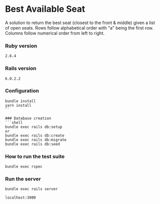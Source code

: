 # Best Available Seat
A solution to return the best seat (closest to the front & middle)
given a list of open seats. Rows follow alphabetical order
with "a" being the first row. Columns follow numerical order
from left to right.

### Ruby version
```
2.6.4
```

### Rails version
```
6.0.2.2
```

### Configuration
```shell
bundle install
yarn install
``

### Database creation
```shell
bundle exec rails db:setup
or
bundle exec rails db:create
bundle exec rails db:migrate
bundle exec rails db:seed
```

### How to run the test suite
```shell
bundle exec rspec
```

### Run the server
```shell
bundle exec rails server
```

```
localhost:3000
```


